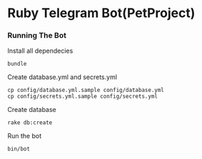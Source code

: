 # Ruby Telegram Bot(PetProject)

### Running The Bot

Install all dependecies
```
bundle
```

Create database.yml and secrets.yml
```
cp config/database.yml.sample config/database.yml
cp config/secrets.yml.sample config/secrets.yml
```

Create database
```
rake db:create
```

Run the bot 
```
bin/bot
```